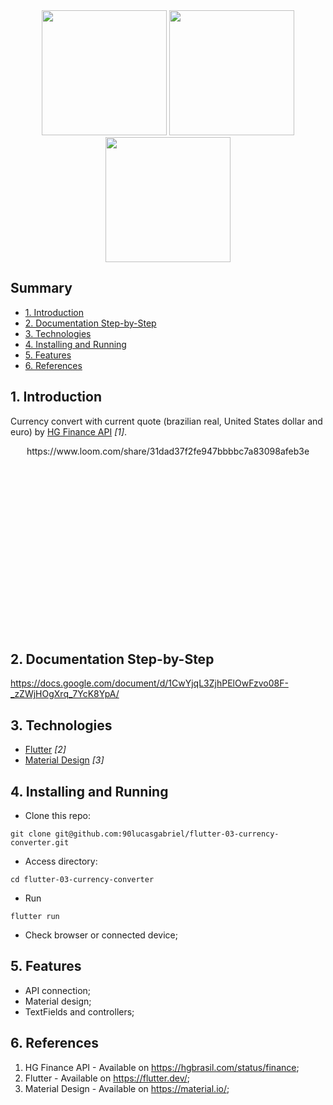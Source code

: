 
<div align="center">
<img src="https://user-images.githubusercontent.com/9625765/114274747-4d21d700-99f6-11eb-859b-41655fa278e4.png" width="200px"/> <img src="https://user-images.githubusercontent.com/9625765/114274779-7478a400-99f6-11eb-8aee-4a45c78ae612.png" width="200px"/> <img src="https://user-images.githubusercontent.com/9625765/114275045-68411680-99f7-11eb-9573-deb86d82d4b1.png" width="200px"/>
    
</div>

## Summary
  - [1. Introduction](#1-introduction)
  - [2. Documentation Step-by-Step](#2-documentation-step-by-step)
  - [3. Technologies](#3-technologies)
  - [4. Installing and Running](#4-installing-and-running)
  - [5. Features](#5-features)
  - [6. References](#6-references)

## 1. Introduction
Currency convert with current quote (brazilian real, United States dollar and euro) by [HG Finance API](https://hgbrasil.com/status/finance) _[1]_.

<div align="center" style="height: 300px; overflow: hidden">
  https://www.loom.com/share/31dad37f2fe947bbbbc7a83098afeb3e
  
</div>

## 2. Documentation Step-by-Step
https://docs.google.com/document/d/1CwYjqL3ZjhPElOwFzvo08F-_zZWjHOgXrq_7YcK8YpA/

## 3. Technologies
- [Flutter](https://flutter.dev/) _[2]_
- [Material Design](https://material.io/) _[3]_

## 4. Installing and Running
- Clone this repo:
```
git clone git@github.com:90lucasgabriel/flutter-03-currency-converter.git
```

- Access directory:
```
cd flutter-03-currency-converter
```

- Run
```
flutter run
```

- Check browser or connected device;


## 5. Features
- API connection;
- Material design;
- TextFields and controllers;

## 6. References
1. HG Finance API - Available on https://hgbrasil.com/status/finance;
2. Flutter - Available on https://flutter.dev/;
3. Material Design - Available on https://material.io/;
